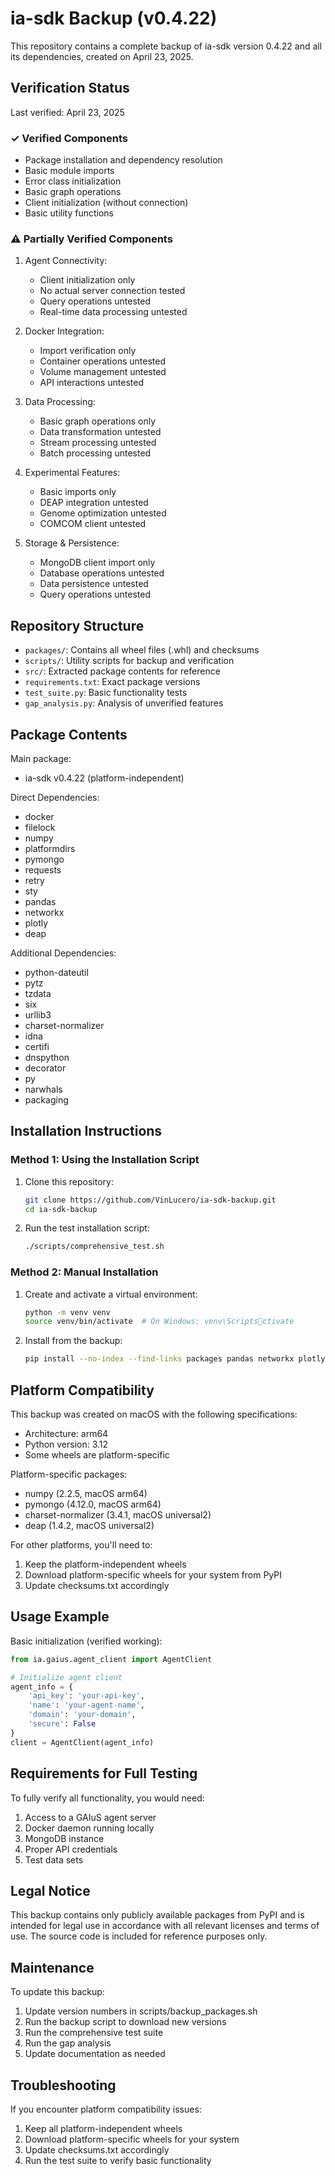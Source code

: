 # ia-sdk Backup (v0.4.22)

This repository contains a complete backup of ia-sdk version 0.4.22 and all its dependencies, created on April 23, 2025.

## Verification Status

Last verified: April 23, 2025

### ✓ Verified Components
- Package installation and dependency resolution
- Basic module imports
- Error class initialization
- Basic graph operations
- Client initialization (without connection)
- Basic utility functions

### ⚠️ Partially Verified Components
1. Agent Connectivity:
   - Client initialization only
   - No actual server connection tested
   - Query operations untested
   - Real-time data processing untested

2. Docker Integration:
   - Import verification only
   - Container operations untested
   - Volume management untested
   - API interactions untested

3. Data Processing:
   - Basic graph operations only
   - Data transformation untested
   - Stream processing untested
   - Batch processing untested

4. Experimental Features:
   - Basic imports only
   - DEAP integration untested
   - Genome optimization untested
   - COMCOM client untested

5. Storage & Persistence:
   - MongoDB client import only
   - Database operations untested
   - Data persistence untested
   - Query operations untested

## Repository Structure

- `packages/`: Contains all wheel files (.whl) and checksums
- `scripts/`: Utility scripts for backup and verification
- `src/`: Extracted package contents for reference
- `requirements.txt`: Exact package versions
- `test_suite.py`: Basic functionality tests
- `gap_analysis.py`: Analysis of unverified features

## Package Contents

Main package:
- ia-sdk v0.4.22 (platform-independent)

Direct Dependencies:
- docker
- filelock
- numpy
- platformdirs
- pymongo
- requests
- retry
- sty
- pandas
- networkx
- plotly
- deap

Additional Dependencies:
- python-dateutil
- pytz
- tzdata
- six
- urllib3
- charset-normalizer
- idna
- certifi
- dnspython
- decorator
- py
- narwhals
- packaging

## Installation Instructions

### Method 1: Using the Installation Script

1. Clone this repository:
   ```bash
   git clone https://github.com/VinLucero/ia-sdk-backup.git
   cd ia-sdk-backup
   ```

2. Run the test installation script:
   ```bash
   ./scripts/comprehensive_test.sh
   ```

### Method 2: Manual Installation

1. Create and activate a virtual environment:
   ```bash
   python -m venv venv
   source venv/bin/activate  # On Windows: venv\Scriptsctivate
   ```

2. Install from the backup:
   ```bash
   pip install --no-index --find-links packages pandas networkx plotly deap ia-sdk
   ```

## Platform Compatibility

This backup was created on macOS with the following specifications:
- Architecture: arm64
- Python version: 3.12
- Some wheels are platform-specific

Platform-specific packages:
- numpy (2.2.5, macOS arm64)
- pymongo (4.12.0, macOS arm64)
- charset-normalizer (3.4.1, macOS universal2)
- deap (1.4.2, macOS universal2)

For other platforms, you'll need to:
1. Keep the platform-independent wheels
2. Download platform-specific wheels for your system from PyPI
3. Update checksums.txt accordingly

## Usage Example

Basic initialization (verified working):
```python
from ia.gaius.agent_client import AgentClient

# Initialize agent client
agent_info = {
    'api_key': 'your-api-key',
    'name': 'your-agent-name',
    'domain': 'your-domain',
    'secure': False
}
client = AgentClient(agent_info)
```

## Requirements for Full Testing

To fully verify all functionality, you would need:
1. Access to a GAIuS agent server
2. Docker daemon running locally
3. MongoDB instance
4. Proper API credentials
5. Test data sets

## Legal Notice

This backup contains only publicly available packages from PyPI and is intended for legal use in accordance with all relevant licenses and terms of use. The source code is included for reference purposes only.

## Maintenance

To update this backup:
1. Update version numbers in scripts/backup_packages.sh
2. Run the backup script to download new versions
3. Run the comprehensive test suite
4. Run the gap analysis
5. Update documentation as needed

## Troubleshooting

If you encounter platform compatibility issues:
1. Keep all platform-independent wheels
2. Download platform-specific wheels for your system
3. Update checksums.txt accordingly
4. Run the test suite to verify basic functionality

